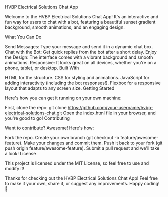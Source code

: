 HVBP Electrical Solutions Chat App

Welcome to the HVBP Electrical Solutions Chat App! It's an interactive and fun way for users to chat with a bot, featuring a beautiful sunset gradient background, smooth animations, and an engaging design.

What You Can Do

Send Messages: Type your message and send it in a dynamic chat box.
Chat with the Bot: Get quick replies from the bot after a short delay.
Enjoy the Design: The interface comes with a vibrant background and smooth animations.
Responsive: It looks great on all devices, whether you're on a phone, tablet, or desktop.
Built With

HTML for the structure.
CSS for styling and animations.
JavaScript for adding interactivity (including the bot responses!).
Flexbox for a responsive layout that adapts to any screen size.
Getting Started

Here's how you can get it running on your own machine:

First, clone the repo: git clone https://github.com/your-username/hvbp-electrical-solutions-chat.git
Open the index.html file in your browser, and you're good to go!
Contributing

Want to contribute? Awesome! Here's how:

Fork the repo.
Create your own branch (git checkout -b feature/awesome-feature).
Make your changes and commit them.
Push it back to your fork (git push origin feature/awesome-feature).
Submit a pull request and we'll take a look!
License

This project is licensed under the MIT License, so feel free to use and modify it!

Thanks for checking out the HVBP Electrical Solutions Chat App! Feel free to make it your own, share it, or suggest any improvements. Happy coding! 🎉
